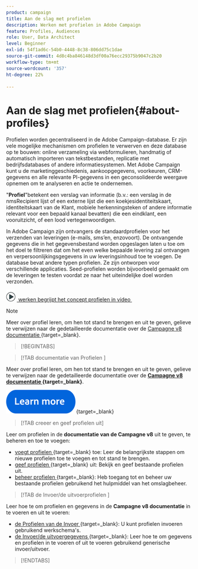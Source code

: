 ```yaml
---
product: campaign
title: Aan de slag met profielen
description: Werken met profielen in Adobe Campaign
feature: Profiles, Audiences
role: User, Data Architect
level: Beginner
exl-id: 54f1ad6c-54b0-4448-8c38-806dd75c1dae
source-git-commit: 4d8c4ba846148d3df00a76ecc29375b9047c2b20
workflow-type: tm+mt
source-wordcount: '357'
ht-degree: 22%

---
```


# Aan de slag met profielen{#about-profiles}



Profielen worden gecentraliseerd in de Adobe Campaign-database. Er zijn vele mogelijke mechanismen om profielen te verwerven en deze database op te bouwen: online verzameling via webformulieren, handmatig of automatisch importeren van tekstbestanden, replicatie met bedrijfsdatabases of andere informatiesystemen. Met Adobe Campaign kunt u de marketinggeschiedenis, aankoopgegevens, voorkeuren, CRM-gegevens en alle relevante PI-gegevens in een geconsolideerde weergave opnemen om te analyseren en actie te ondernemen.

&quot;**Profiel**&quot;betekent een verslag van informatie (b.v.: een verslag in de nmsRecipient lijst of een externe lijst die een koekjesidentiteitskaart, identiteitskaart van de Klant, mobiele herkenningsteken of andere informatie relevant voor een bepaald kanaal bevatten) die een eindklant, een vooruitzicht, of een lood vertegenwoordigen.

In Adobe Campaign zijn ontvangers de standaardprofielen voor het verzenden van leveringen (e-mails, sms’en, enzovoort). De ontvangende gegevens die in het gegevensbestand worden opgeslagen laten u toe om het doel te filtreren dat om het even welke bepaalde levering zal ontvangen en verpersoonlijkingsgegevens in uw leveringsinhoud toe te voegen. De database bevat andere typen profielen. Ze zijn ontworpen voor verschillende applicaties. Seed-profielen worden bijvoorbeeld gemaakt om de leveringen te testen voordat ze naar het uiteindelijke doel worden verzonden.

![&#x200B; Video die toont welke profielen zijn en hoe zij &#x200B;](assets/do-not-localize/how-to-video.png) [&#x200B; werken begrijpt het concept profielen in video &#x200B;](#create-profiles-video)

>[!NOTE]
>
>Meer over profiel leren, om hen tot stand te brengen en uit te geven, gelieve te verwijzen naar de gedetailleerde documentatie over de [&#x200B; Campagne v8 documentatie &#x200B;](https://experienceleague.adobe.com/nl/docs/campaign/campaign-v8/audience/gs-audiences){target=_blank}.

>[!BEGINTABS]

>[!TAB  documentatie van Profielen ]

Meer over profiel leren, om hen tot stand te brengen en uit te geven, gelieve te verwijzen naar de gedetailleerde documentatie over de **[Campagne v8 documentatie &#x200B;](https://experienceleague.adobe.com/nl/docs/campaign/campaign-v8/audience/gs-audiences){target=_blank}**.

[![afbeelding](../../assets/do-not-localize/learn-more-button.svg)](https://experienceleague.adobe.com/nl/docs/campaign/campaign-v8/audience/gs-audiences){target=_blank}

>[!TAB creeer en geef profielen  uit]

Leer om profielen in de **documentatie van de Campagne v8** uit te geven, te beheren en toe te voegen:

* [&#x200B; voegt profielen &#x200B;](https://experienceleague.adobe.com/nl/docs/campaign-classic/using/getting-started/profile-management/adding-profiles){target=_blank} toe: Leer de belangrijkste stappen om nieuwe profielen toe te voegen en tot stand te brengen.
* [&#x200B; geef profielen &#x200B;](https://experienceleague.adobe.com/nl/docs/campaign/campaign-v8/audience/view-profiles?lang=en#_blank){target=_blank} uit: Bekijk en geef bestaande profielen uit.
* [&#x200B; beheer profielen &#x200B;](https://experienceleague.adobe.com/en/docs/campaign/campaign-v8/config/configuration/folders-and-views?lang=en#_blank){target=_blank}: Heb toegang tot en beheer uw bestaande profielen gebruikend het hulpmiddel van het omslagbeheer.

>[!TAB  de Invoer/de uitvoerprofielen ]

Leer hoe te om profielen en gegevens in de **Campagne v8 documentatie** in te voeren en uit te voeren:

* [&#x200B; de Profielen van de Invoer &#x200B;](https://experienceleague.adobe.com/nl/docs/campaign/campaign-v8/audience/add-profiles/import-profiles){target=_blank}: U kunt profielen invoeren gebruikend werkschema&#39;s.
* [&#x200B; de Invoer/de uitvoergegevens &#x200B;](https://experienceleague.adobe.com/nl/docs/campaign/campaign-v8/data/import){target=_blank}: Leer hoe te om gegevens en profielen in te voeren of uit te voeren gebruikend generische invoer/uitvoer.

>[!ENDTABS]

<!--
## Profile types {#profile-types}

Adobe Campaign lets you manage profiles throughout their entire lifecycle: creation, import, targeting, action tracking, updates, etc.

Each profile matches a database entry. They contain all the information required for targeting, qualifying and tracking individuals.

Profiles can be identified based on storage space. This means that a profile can match: a recipient, a visitor, an operator, a subscriber, a prospect, etc.

## Recipient profiles {#recipient-profiles}

Delivery recipients are stored in the database as profiles containing the information linked to them: last name, first name, address, subscriptions, deliveries, etc. When you create campaigns, you can define the target of the deliveries to a selection of the profiles in the base according to simple or advanced criteria.

You can also create campaigns aimed at recipients whose profiles are stored not in the database, but in files. These are known as "external" deliveries. For more information about this type of delivery, refer to [this page](../../delivery/using/steps-defining-the-target-population.md#selecting-external-recipients).

The main methods for creating recipient profiles are as follows:

* direct input in the graphical interface screens,
* importing recipient lists,
* on-line collection via web forms.

>[!NOTE]
>
>To find out how files and web forms are imported, refer to [Generic imports and exports](../../platform/using/get-started-data-import-export.md).

## Profiles and targets {#profiles-and-targets}

The **[!UICONTROL Profiles and targets]** link lets you display recipients stored in Adobe Campaign database. You can create new recipient, edit an existing recipient and access its profile. For more on this, refer to [this page](../../platform/using/editing-a-profile.md).

![](assets/d_ncs_user_interface_target_link.png)

It also gives you access to:

* lists - [Learn more](../../platform/using/creating-and-managing-lists.md)
* subscription services - [Learn more](../../delivery/using/managing-subscriptions.md)
* web applications - [Learn more](../../web/using/about-web-applications.md)
* imports and exports (jobs) - [Learn more](../../platform/using/about-generic-imports-exports.md)
* targeting workflows - [Learn more](../../workflow/using/building-a-workflow.md#implementation-steps-)

The recipients page lets you perform frequent operations on profiles: edits, updates, adds, deletions, sorts.

For more advanced profile manipulations, you need to edit the Adobe Campaign tree. To do this, click the **[!UICONTROL Explorer]** link on the Adobe Campaign home page.

By default, recipients are stored in the **[!UICONTROL Profiles and Targets > Recipients]** node of the tree. You can create recipients from this view, as well as:

* sort and filter the profiles of the database - [Learn more](../../platform/using/filtering-options.md)
* move, copy or delete profiles from the database - [Learn more](../../platform/using/managing-profiles.md),
* update profiles - [Learn more](../../platform/using/updating-data.md)
* export recipients - [Learn more](../../platform/using/exporting-and-importing-profiles.md)
* create recipient groups - [Learn more](../../platform/using/creating-and-managing-lists.md)

To access advanced functionalities and configurations, you need to click the **[!UICONTROL Explorer]** icon. 

![](assets/d_ncs_user_interface01.png)

The general layout of the Adobe Campaign explorer is presented in [this page](../../platform/using/adobe-campaign-explorer.md).

>[!NOTE]
>
>You can also display an advanced view of this list from the Adobe Campaign tree by clicking the **[!UICONTROL Profiles and targets > Recipients]** link. The list display can be configured to suit your needs. You can add or delete columns, define column order, sort data, etc. List display configuration is described in [this page](../../platform/using/adobe-campaign-ui-lists.md).  
>
>You can also define recipient views. For further information about this functionality, refer to [this section](../../platform/using/access-management-folders.md).

## Active profiles {#active-profiles}

An active profile is a profile that customer has attempted to communicate with during the past 12 months via any channel.

According to your contract, each of your Campaign instances is provisioned with a specific amount of active profiles that are counted for billing purposes. Please refer to your latest contract for reference on number of purchased active profiles. Learn more in [Adobe Campaign product description](https://helpx.adobe.com/nl/legal/product-descriptions/adobe-campaign-managed-cloud-services.html){target="_blank"}.

You can monitor the number of active profiles on your instance directly from Campaign Control Panel. For more on this, refer to the [Control Panel documentation](https://experienceleague.adobe.com/docs/control-panel/using/performance-monitoring/active-profiles-monitoring.html?lang=nl-NL){target="_blank"}.

The following guardrails and limitations apply:

* A profile that has been targeted by several deliveries is counted only once. 
* Profiles targeted in the context of Social marketing on X (Twitter) or Facebook are not taken into account as active profiles.
* The count of active profiles is available for **Marketing instances** only. It is not available for Execution instances, meaning MID (mid sourcing) and RT (Message Center / Real-time messaging) instances.
* The count is based on the recipient primary key. As a consequence, if a profile is present in two different recipient tables, it can be counted twice as an active profile.


## Tutorial video {#create-profiles-video}

Learn how to access profile data, sort and filter profiles and manually create and manage profiles.

This video also explains the compliance of Adobe Campaign Classic with General Data Protection Regulations. 

>[!VIDEO](https://video.tv.adobe.com/v/35611?quality=12)

Additional Campaign Classic how-to videos are available [here](https://experienceleague.adobe.com/docs/campaign-classic-learn/tutorials/overview.html?lang=nl-NL).

**See also**

* [Privacy management in Campaign](https://helpx.adobe.com/nl/campaign/kb/acc-privacy.html)

* [Create queries and segment data in workflows](../../workflow/using/targeting-data.md)

* [Select target mapping](../../delivery/using/steps-defining-the-target-population.md#select-a-target-mapping)

-->